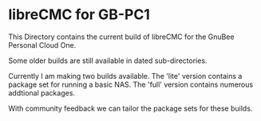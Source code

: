 # libreCMC for GB-PC1

This Directory contains the current build of libreCMC for the GnuBee Personal Cloud One.

Some older builds are still available in dated sub-directories.

Currently I am making two builds available.
The 'lite' version contains a package set for running a basic NAS.
The 'full' version contains numerous addtional packages.

With community feedback we can tailor the package sets for these builds.
